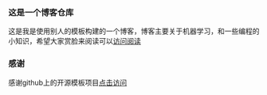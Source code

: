 ### 这是一个博客仓库
这是我是使用别人的模板构建的一个博客，博客主要关于机器学习，和一些编程的小知识，希望大家赏脸来阅读可以<a  target ="_blank" href="https://zhuliquan.github.io">访问阅读</a>
### 感谢
感谢github上的开源模板项目<a target ="_blank" href = "https://github.com/leopardpan/leopardpan.github.io">点击访问</a>